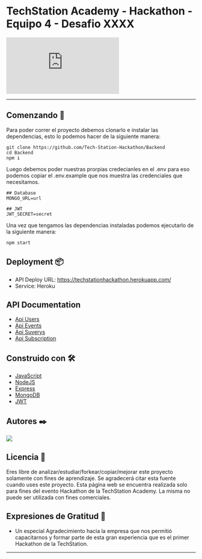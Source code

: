# TechStation Academy - Hackathon - Equipo 4 - Desafio XXXX



![HACKATON](https://fv9-4.failiem.lv/thumb_show.php?i=tndpnd7mv&view)

---

## Comenzando 🚀

Para poder correr el proyecto debemos clonarlo e instalar las dependencias, esto lo podemos hacer de la siguiente manera:

```shell
git clone https://github.com/Tech-Station-Hackathon/Backend
cd Backend
npm i
```

Luego debemos poder nuestras prorpias credecianles en el .env para eso podemos copiar el .env.example que nos muestra las credenciales que necesitamos.

```dotenv
## Database
MONGO_URL=url

## JWT
JWT_SECRET=secret
```

Una vez que tengamos las dependencias instaladas podemos ejecutarlo de la siguiente manera:

```shell
npm start
```

## Deployment 📦

* API Deploy URL: https://techstationhackathon.herokuapp.com/
* Service: Heroku

## API Documentation 

* [Api Users](/documentation/USERS.md)
* [Api Events](/documentation/EVENTS.md)
* [Api Suverys](/documentation/SUVERYS.md)
* [Api Subscription](/documentation/SUBSCRIPTIONS.md)

## Construido con 🛠️

* [JavaScript](https://developer.mozilla.org/es/docs/Web/JavaScript)
* [NodeJS](https://nodejs.org/es/)
* [Express](https://expressjs.com/es/)
* [MongoDB](https://www.mongodb.com/es)
* [JWT](https://jwt.io/)


## Autores ✒️

<a href="https://github.com/Tech-Station-Hackathon/Backend/graphs/contributors">
  <img src="https://contrib.rocks/image?repo=Tech-Station-Hackathon/Backend" />
</a>


## Licencia 📄

Eres libre de analizar/estudiar/forkear/copiar/mejorar este proyecto solamente con fines de aprendizaje. Se agradecerá citar esta fuente cuando uses este proyecto.
Esta página web se encuentra realizada solo para fines del evento Hackathon de la TechStation Academy. 
La misma no puede ser utilizada con fines comerciales.

## Expresiones de Gratitud 🎁

* Un especial Agradecimiento hacia la empresa que nos permitió capacitarnos y formar parte de esta gran experiencia que es el primer Hackathon de la TechStation.


---
